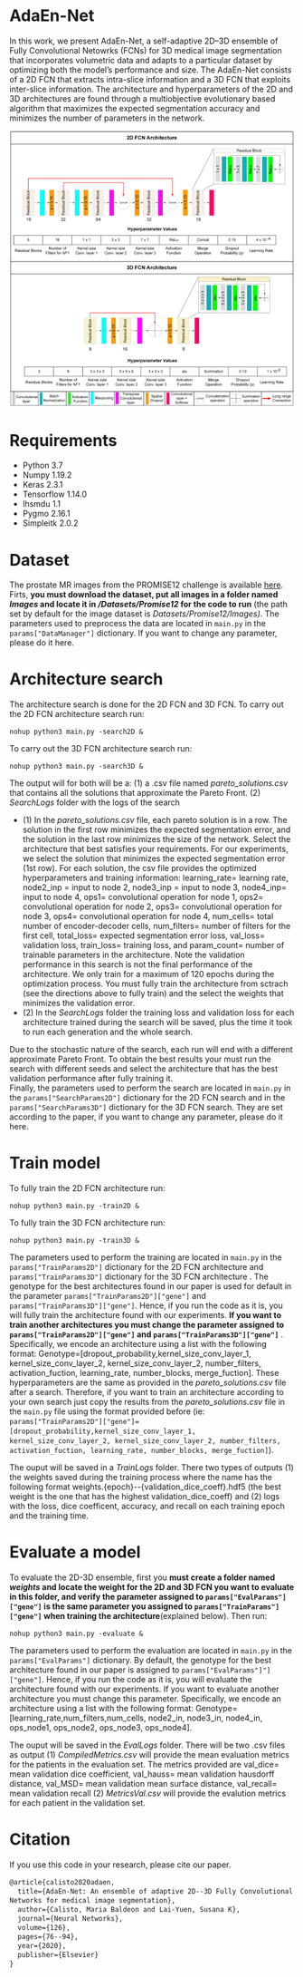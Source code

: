 # AdaEn-Net
In this work, we present AdaEn-Net, a self-adaptive 2D–3D ensemble of Fully Convolutional Netowrks (FCNs) for 3D medical image segmentation that incorporates volumetric data and adapts to a particular dataset by optimizing both the model’s performance and size. The AdaEn-Net consists of a 2D FCN that extracts intra-slice information and a 3D FCN that exploits inter-slice information. The architecture and hyperparameters of the 2D and 3D architectures are found through a multiobjective evolutionary based algorithm that maximizes the expected segmentation accuracy and minimizes the number of parameters in the network.

![alt text](https://github.com/mariabaldeon/AdaEn-Net/blob/main/Images/1-s2.0-S0893608020300848-gr3.jpg)

# Requirements
* Python 3.7
* Numpy 1.19.2
* Keras 2.3.1
* Tensorflow 1.14.0
* lhsmdu 1.1
* Pygmo 2.16.1
* Simpleitk 2.0.2

# Dataset
The prostate MR images from the PROMISE12 challenge is available [here](https://promise12.grand-challenge.org/). Firts, **you must download the dataset, put all images in a folder named *Images* and locate it in */Datasets/Promise12* for the code to run** (the path set by default for the image dataset is *Datasets/Promise12/Images)*.
The parameters used to preprocess the data are located in ```main.py``` in the ```params["DataManager"]``` dictionary. If you want to change any parameter, please do it here. 

# Architecture search 
The architecture search is done for the 2D FCN and 3D FCN. To carry out the 2D FCN architecture search run:
```
nohup python3 main.py -search2D & 
```
To carry out the 3D FCN architecture search run:
```
nohup python3 main.py -search3D & 
```

The output will for both will be a: (1) a .csv file named *pareto_solutions.csv* that contains all the solutions that approximate the Pareto Front. (2) *SearchLogs* folder with the logs of the search 

* (1) In the *pareto_solutions.csv* file, each pareto solution is in a row.  The solution in the first row minimizes the expected segmentation error, and the solution in the last row minimizes the size of the network. Select the architecture that best satisfies your requirements. For our experiments, we select the solution that minimizes the expected segmentation error (1st row). For each solution, the csv file provides the optimized hyperparameters and training information: learning_rate= learning rate, node2_inp = input to node 2, node3_inp = input to node 3, node4_inp= input to node 4, ops1= convolutional operation for node 1, ops2= convolutional operation for node 2, ops3= convolutional operation for node 3, ops4= convolutional operation for node 4, num_cells= total number of encoder-decoder cells, num_filters= number of filters for the first cell, total_loss= expected segmentation error loss, val_loss= validation loss, train_loss= training loss, and param_count= number of trainable parameters in the architecture. Note the validation performance in this search is not the final performance of the architecture. We only train for a maximum of 120 epochs during the optimization process. You must fully train the architecture from sctrach (see the directions above to fully train) and the select the weights that minimizes the validation error. 
* (2) In the *SearchLogs* folder the training loss and validation loss for each architecture trained during the search will be saved, plus the time it took to run each generation and the whole search. 

Due to the stochastic nature of the search, each run will end with a different approximate Pareto Front. To obtain the best results your must run the search with different seeds and select the architecture that has the best validation performance after fully training it.  
Finally, the parameters used to perform the search are located in ```main.py``` in the ```params["SearchParams2D"]``` dictionary for the 2D FCN search and in the ```params["SearchParams3D"]``` dictionary for the 3D FCN search. They are set according to the paper, if you want to change any parameter, please do it here.  

# Train model
To fully train the 2D FCN architecture run:
```
nohup python3 main.py -train2D &  
```
To fully train the 3D FCN architecture run:
```
nohup python3 main.py -train3D &  
```

The parameters used to perform the training are located in ```main.py``` in the ```params["TrainParams2D"]``` dictionary for the 2D FCN architecture and ```params["TrainParams3D"]``` dictionary for the 3D FCN architecture . The genotype for the best architectures found in our paper is used for default in the parameter ```params["TrainParams2D"]["gene"]``` and ```params["TrainParams3D"]["gene"]```. Hence, if you run the code as it is, you will fully train the architecture found with our experiments. **If you want to train another architectures you must change the parameter assigned to ```params["TrainParams2D"]["gene"]``` and ```params["TrainParams3D"]["gene"]```** . Specifically, we encode an architecture using a list with the following format: Genotype=[dropout_probability,kernel_size_conv_layer_1, kernel_size_conv_layer_2, kernel_size_conv_layer_2, number_filters, activation_fuction, learning_rate, number_blocks, merge_fuction]. These hyperparameters are the same as provided in the *pareto_solutions.csv* file after a search. Therefore, if you want to train an architecture according to your own search just copy the results from the *pareto_solutions.csv* file in the ```main.py``` file using the format provided before (ie:  ```params["TrainParams2D"]["gene"]=[dropout_probability,kernel_size_conv_layer_1, kernel_size_conv_layer_2, kernel_size_conv_layer_2, number_filters, activation_fuction, learning_rate, number_blocks, merge_fuction]```).

The ouput will be saved in a *TrainLogs* folder. There two types of outputs (1) the weights saved during the training process where the name has the following format weights.{epoch}--{validation_dice_coeff}.hdf5 (the best weight is the one that has the highest validation_dice_coeff) and (2) logs with the loss, dice coefficent, accuracy, and recall on each training epoch and the training time.  

# Evaluate a model
To evaluate the 2D-3D ensemble, first you **must create a folder named *weights* and locate the weight for the 2D and 3D FCN you want to evaluate in this folder, and verify the parameter assigned to ```params["EvalParams"]["gene"]``` is the same parameter you assigned to ```params["TrainParams"]["gene"]```  when training the architecture**(explained below). Then run: 
```
nohup python3 main.py -evaluate &  
```
The parameters used to perform the evaluation are located in ```main.py``` in the ```params["EvalParams"]``` dictionary. By default, the genotype for the best architecture found in our paper is assigned to ```params["EvalParams"]"]["gene"]```. Hence, if you run the code as it is, you will evaluate the architecture found with our experiments. If you want to evaluate another architecture you must change this parameter. Specifically, we encode an architecture using a list with the following format: Genotype=[learning_rate,num_filters,num_cells, node2_in, node3_in, node4_in, ops_node1, ops_node2, ops_node3, ops_node4].    

The ouput will be saved in the *EvalLogs* folder. There will be two .csv files as output (1) *CompiledMetrics.csv* will provide the mean evaluation metrics for the patients in the evaluation set. The metrics provided are val_dice= mean validation dice coefficient, val_hauss= mean validation hausdorff distance, val_MSD= mean validation mean surface distance, val_recall= mean validation recall  (2) *MetricsVal.csv* will provide the evalution metrics for each patient in the validation set. 

# Citation
If you use this code in your research, please cite our paper.
```
@article{calisto2020adaen,
  title={AdaEn-Net: An ensemble of adaptive 2D--3D Fully Convolutional Networks for medical image segmentation},
  author={Calisto, Maria Baldeon and Lai-Yuen, Susana K},
  journal={Neural Networks},
  volume={126},
  pages={76--94},
  year={2020},
  publisher={Elsevier}
}
```
